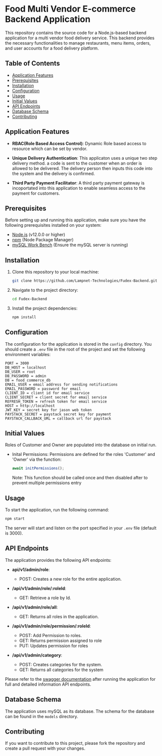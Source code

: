 # Food Multi Vendor E-commerce Backend Application

This repository contains the source code for a Node.js-based backend application for a multi vendor food delivery service. This backend provides the necessary functionalities to manage restaurants, menu items, orders, and user accounts for a food delivery platform.

## Table of Contents

- [Application Features](#application-features)
- [Prerequisites](#prerequisites)
- [Installation](#installation)
- [Configuration](#configuration)
- [Usage](#usage)
- [Initial Values](#Initial-Values)
- [API Endpoints](#api-endpoints)
- [Database Schema](#database-schema)
- [Contributing](#contributing)


## Application Features

* **RBAC(Role Based Access Control)**: Dynamic Role based access to resource which can be set by vendor.

* **Unique Delivery Authentication**: This applicaton uses a unique two step delivery method. a code is sent to the customer when an order is allowed to be delivered. The delivery person then inputs this code into the system and the delivery is confirmed.

* **Third Party Payment Facilitator**: A third party payment gateway is incoportated into this application to enable seamless access to the payment for customers.

## Prerequisites

Before setting up and running this application, make sure you have the following prerequisites installed on your system:

- [Node.js](https://nodejs.org/) (v12.0.0 or higher)
- [npm](https://www.npmjs.com/) (Node Package Manager)
- [mySQL Work Bench](https://dev.mysql.com/downloads/workbench/) (Ensure the mySQL server is running)

## Installation

1. Clone this repository to your local machine:

   ```bash
   git clone https://github.com/Lampnet-Technologies/Fudex-Backend.git
   ```

2. Navigate to the project directory:

   ```bash
   cd Fudex-Backend
   ```

3. Install the project dependencies:

   ```bash
   npm install
   ```

## Configuration

The configuration for the application is stored in the `config` directory. You should create a `.env` file in the root of the project and set the following environment variables:

```env
PORT = 3000
DB_HOST = localhost
DB_USER = root
DB_PASSWORD = admin
DB = food_commerce_db
EMAIL_USER = email address for sending notifications
EMAIL_PASSWORD = password for email
CLIENT_ID = client id for email service
CLIENT_SECRET = client secret for email service
REFRESH_TOKEN = refresh token for email service
HOST = http://localhost
JWT_KEY = secret key for jason web token
PAYSTACK_SECRET = paystack secret key for payment
PAYSTACK_CALLBACK_URL = callback url for paystack
```

## Initial Values

Roles of Customer and Owner are populated into the database on initial run.

  * Inital Permissions:
    Permissions are defined for the roles 'Customer' and 'Owner' via the function:
    ```javascript
    await initPermissions();
    ``` 
    Note: This function should be called once and then disabled after to prevent multiple permissions entry
    

## Usage

To start the application, run the following command:

```bash
npm start
```

The server will start and listen on the port specified in your `.env` file (default is 3000).

## API Endpoints

The application provides the following API endpoints:

- **api/v1/admin/role**:
  - POST: Creates a new role for the entire application.

- **/api/v1/admin/role/:roleId**:
  - GET: Retrieve a role by Id. 

- **/api/v1/admin/role/all**:
  - GET: Returns all roles in the application.  

- **/api/v1/admin/role/permission/:roleId**:
  - POST: Add Permission to roles.  
  - GET: Returns permission assigned to role
  - PUT: Updates permission for roles

- **/api/v1/admin/category**:
  - POST: Creates categories for the system.  
  - GET: Returns all categories for the system

Please refer to the [swagger documentation](http://localhost:3000/api-docs/) after running the application for full and detailed information API endpoints.

## Database Schema

The application uses mySQL as its database. The schema for the database can be found in the `models` directory.

## Contributing

If you want to contribute to this project, please fork the repository and create a pull request with your changes. 